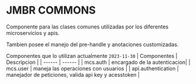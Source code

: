 # JMBR COMMONS
Componente para las clases comunes utilizadas por los diferentes microservicios y apis.

Tambien posee el manejo del pre-handle y  anotaciones customizadas.

Componentes que lo utilizan actualmente ```2023-11-30```
| Componentes | Descripcion |
| ------ | ------ |
| mcs.auth | encargado de la autenticacion|
| mcs.user | maneja las operaciones con usuarios |
| api.authentication | manejador de peticiones, valida api key y acesstoken |

